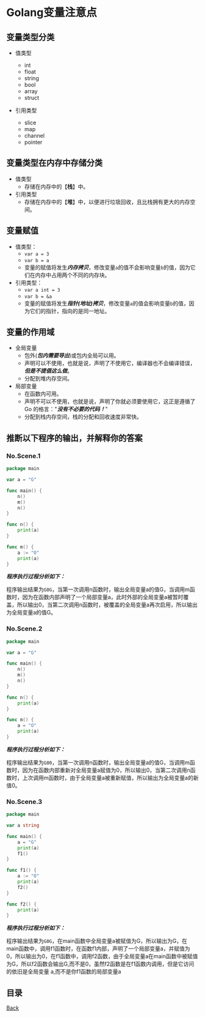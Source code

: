 # Golang变量注意点

## 变量类型分类

- 值类型
    - int
    - float
    - string
    - bool
    - array
    - struct

- 引用类型
    - slice
    - map
    - channel
    - pointer

## 变量类型在内存中存储分类

- 值类型
    - 存储在内存中的【**栈**】中。
- 引用类型
    - 存储在内存中的【**堆**】中，以便进行垃圾回收，且比栈拥有更大的内存空间。

## 变量赋值

- 值类型：
    - `var a = 3`
    - `var b = a`
    - 变量的赋值将发生***内存拷贝***，修改变量`a`的值不会影响变量`b`的值，因为它们在内存中占用两个不同的内存块。
- 引用类型：
    - `var a int = 3`
    - `var b = &a`
    - 变量的赋值将发生***指针(地址)拷贝***，修改变量`a`的值会影响变量`b`的值，因为它们的指针，指向的是同一地址。
    
## 变量的作用域

- 全局变量
    - 包外(_**包内需要导出**_)或包内全局可以用。
    - 声明可以不使用，也就是说，声明了不使用它，编译器也不会编译错误，**_但是不提倡这么做_**。
    - 分配到堆内存空间。
- 局部变量
    - 在函数内可用。
    - 声明不可以不使用，也就是说，声明了你就必须要使用它，这正是遵循了 Go 的格言："**_没有不必要的代码！_**"
    - 分配到栈内存空间，栈的分配和回收速度非常快。
    
## 推断以下程序的输出，并解释你的答案

### No.Scene.1

```go
package main

var a = "G"

func main() {
    n()
    m()
    n()
}

func n() { 
    print(a) 
}

func m() {
    a := "O"
    print(a)
}
```

_**程序执行过程分析如下：**_

程序输出结果为`G0G`，当第一次调用n函数时，输出全局变量a的值G，当调用m函数时，因为在函数内部声明了一个局部变量a，此时外部的全局变量a被暂时覆盖，所以输出0，当第二次调用n函数时，被覆盖的全局变量a再次启用，所以输出为全局变量a的值G。

### No.Scene.2

```go
package main

var a = "G"

func main() {
    n()
    m()
    n()
}

func n() {
    print(a)
}

func m() {
    a = "O"
    print(a)
}
```

_**程序执行过程分析如下：**_

程序输出结果为`G00`，当第一次调用n函数时，输出全局变量a的值G，当调用m函数时，因为在函数内部重新对全局变量a赋值为0，所以输出0，当第二次调用n函数时，上次调用m函数时，由于全局变量a被重新赋值，所以输出为全局变量a的新值0。

### No.Scene.3

```go
package main

var a string

func main() {
    a = "G"
    print(a)
    f1()
}

func f1() {
    a := "O"
    print(a)
    f2()
}

func f2() {
    print(a)
}
```

_**程序执行过程分析如下：**_

程序输出结果为`G0G`，在main函数中全局变量a被赋值为G，所以输出为G，在main函数中，调用f1函数时，在函数f1内部，声明了一个局部变量a，并赋值为0，所以输出为0，在f1函数中，调用f2函数，由于全局变量a在main函数中被赋值为G，所以f2函数会输出G,而不是0，虽然f2函数是在f1函数内调用，但是它访问的依旧是全局变量 a,而不是你f1函数的局部变量a

## 目录
[Back](../../README.md)


